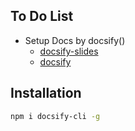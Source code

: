 ## To Do List

- Setup Docs by docsify()
    * [docsify-slides](https://www.shawntabrizi.com/docsify-slides/#/)
    * [docsify](https://docsify.js.org)
    
## Installation

```sh 
npm i docsify-cli -g
```